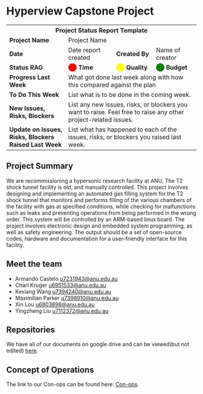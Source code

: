# Hyperview Capstone Project


<table>
  <tr>
    <th colspan="4" style="text-align:center;">Project Status Report Template</th>
  </tr>
  <tr>
    <td><strong>Project Name</strong></td>
    <td colspan="3">Project Name</td>
  </tr>
  <tr>
    <td><strong>Date</strong></td>
    <td>Date report created</td>
    <td><strong>Created By</strong></td>
    <td>Name of creator</td>
  </tr>
  <tr>
    <td><strong>Status RAG</strong></td>
    <td><strong><span style="color:red;">&#11044;</span> Time</strong></td>
    <td><strong><span style="color:yellow;">&#11044;</span> Quality</strong></td>
    <td><strong><span style="color:green;">&#11044;</span> Budget</strong></td>
  </tr>
  <tr>
    <td><strong>Progress Last Week</strong></td>
    <td colspan="3">What got done last week along with how this compared against the plan</td>
  </tr>
  <tr>
    <td><strong>To Do This Week</strong></td>
    <td colspan="3">List what is to be done in the coming week.</td>
  </tr>
  <tr>
    <td><strong>New Issues, Risks, Blockers</strong></td>
    <td colspan="3">List any new issues, risks, or blockers you want to raise. Feel free to raise any other project-related issues.</td>
  </tr>
  <tr>
    <td><strong>Update on Issues, Risks, Blockers Raised Last Week</strong></td>
    <td colspan="3">List what has happened to each of the issues, risks, or blockers you raised last week.</td>
  </tr>
</table>

## Project Summary

We are recommissioning a hypersonic research facility at ANU. The T2 shock tunnel facility is old, and manually
controlled. This project involves designing and implementing an automated gas filling system for the T2 shock
tunnel that monitors and performs filling of the various chambers of the facility with gas at specified conditions,
while checking for malfunctions such as leaks and preventing operations from being performed in the wrong
order. This system will be controlled by an ARM-based linux board. The project involves electronic design and
embedded system programming, as well as safety engineering. The output should be a set of open-source codes,
hardware and documentation for a user-friendly interface for this facility.

## Meet the team

- Armando Castelo <u7231943@anu.edu.au>
- Charl Kruger <u6951533@anu.edu.au>
- Kexiang Wang <u7394240@anu.edu.au>
- Maximilian Parker <u7398910@anu.edu.au>
- Xin Lou <u6803896@anu.edu.au>
- Yingzheng Liu <u7112372@anu.edu.au>

## Repositories
We have all of our documents on google drive and can be viewed(but not edited)
[here](https://drive.google.com/drive/folders/1iQv86kc0_cZ6hoyYyBE39-fbijGRcRPB?usp=sharing).

## Concept of Operations

The link to our Con-ops can be found here:
[Con-ops](https://docs.google.com/document/d/e/2PACX-1vRGPuAjrLsx784MuRp6Z50Rg-7hdHrNgCCaArmJ4hUA0zoNK-3MK4YHsUOnW50Ay2KSNTIYVoVEV5WG/pub).
